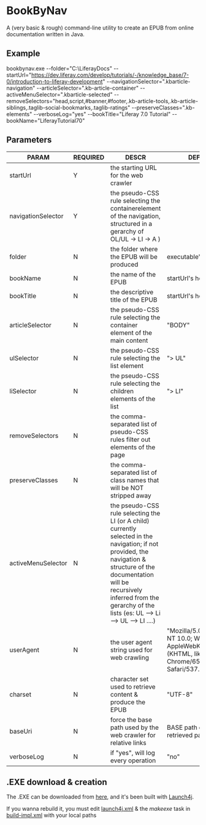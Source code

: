 # BookByNav
A (very basic & rough) command-line utility to create an EPUB from online documentation written in Java.

## Example

bookbynav.exe \-\-folder="C:\LiferayDocs" \-\-startUrl="https://dev.liferay.com/develop/tutorials/-/knowledge_base/7-0/introduction-to-liferay-development" \-\-navigationSelector=".kbarticle-navigation" \-\-articleSelector=".kb-article-container" \-\-activeMenuSelector=".kbarticle-selected" \-\-removeSelectors="head,script,#banner,#footer,.kb-article-tools,.kb-article-siblings,.taglib-social-bookmarks,.taglib-ratings" \-\-preserveClasses=".kb-elements" \-\-verboseLog="yes"  \-\-bookTitle="Liferay 7.0 Tutorial" \-\-bookName="LiferayTutorial70"

## Parameters

| PARAM  |REQUIRED   |DESCR   |DEFAULT   |
| ------------ | ------------ | ------------ | ------------ |
|   startUrl|  Y |the starting URL for the web crawler    |   |
|  navigationSelector |Y   |the pseudo-CSS rule selecting the containerelement  of the navigation, structured in a gerarchy of  OL/UL -> LI -> A )  |   |
|  folder |N |the folder where the EPUB will be produced     | executable's location   |
|  bookName |N   | the name of the EPUB   | startUrl's hostname  |
|  bookTitle | N  | the descriptive title of the EPUB   |   startUrl's hostname |
|  articleSelector | N  |  the pseudo-CSS rule selecting the container element of the main content | "BODY" |
| ulSelector  |   N | the pseudo-CSS rule selecting the list element  | "> UL"  |
|  liSelector | N   |  the pseudo-CSS rule selecting the children elements of the list  |   "> LI" |
|  removeSelectors |N   | the comma-separated list of  pseudo-CSS rules filter out elements of the page   |   |
| preserveClasses  | N  | the comma-separated list of  class names that will be NOT stripped away  |   |
| activeMenuSelector  |N   | the pseudo-CSS rule selecting the LI (or A child)  currently selected in the navigation; if not provided, the navigation  & structure of the documentation will be recursively inferred from the gerarchy of the lists (es: UL --> Li --> UL --> LI ....)  |   |
|  userAgent |  N | the user agent string used for web crawling  |  "Mozilla/5.0 (Windows NT 10.0; Win64; x64) AppleWebKit/537.36 (KHTML, like Gecko) Chrome/65.0.3325.181 Safari/537.36" |
| charset  | N  |  character set used to retrieve content & produce the EPUB | "UTF-8"  |
|  baseUri | N  | force the base path used by the web crawler for relative links   | BASE path of the retrieved page   |
| verboseLog  | N   |  if "yes", will log every operation|  "no"  |


## .EXE download & creation

The .EXE can be downloaded from [here][1], and it's been built with [Launch4j][2].

If you wanna rebuild it, you must edit [launch4j.xml][3] & the *makeexe* task in [build-impl.xml][4] with your local paths 

[1]: https://github.com/gpizzimenti/BookByNav/blob/master/BookByNav/exe/bookbynav.exe "bookbynav.exe - 13.5 Mb"
[2]: http://launch4j.sourceforge.net/ "Go to Launch4j homepage"
[3]: https://github.com/gpizzimenti/BookByNav/blob/master/BookByNav/exe/launch4j.xml "launch4j configuration "
[4]: https://github.com/gpizzimenti/BookByNav/blob/master/BookByNav/nbproject/build-impl.xml "ANT tasks"

